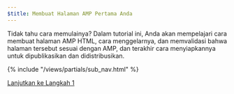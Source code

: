 ```yaml
---
$title: Membuat Halaman AMP Pertama Anda
---
```


Tidak tahu cara memulainya? Dalam tutorial ini, Anda akan mempelajari cara membuat halaman AMP HTML, cara menggelarnya, dan memvalidasi bahwa halaman tersebut sesuai dengan AMP, dan terakhir cara menyiapkannya untuk dipublikasikan dan didistribusikan.

{% include "/views/partials/sub_nav.html" %}

<a class="button go-button" href="/id/docs/get_started/create/basic_markup.html">Lanjutkan ke Langkah 1</a>